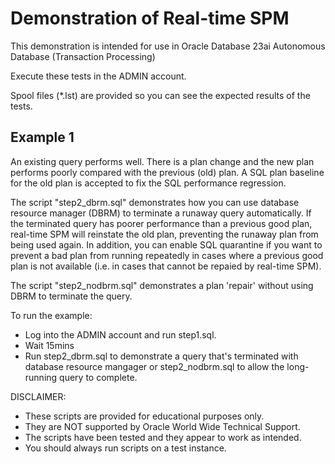 # Demonstration of Real-time SPM

This demonstration is intended for use in Oracle Database 23ai Autonomous Database (Transaction Processing)

Execute these tests in the ADMIN account.

Spool files (*.lst) are provided so you can see the expected results of the tests.

## Example 1

An existing query performs well. There is a plan change and the new plan performs poorly compared with the previous (old) plan. 
A SQL plan baseline for the old plan is accepted to fix the SQL performance regression.

The script "step2_dbrm.sql" demonstrates how you can use database resource manager (DBRM) to terminate a runaway query automatically. If the terminated query has poorer performance than a previous good plan, real-time SPM will reinstate the old plan, preventing the runaway plan from being used again. In addition, you can enable SQL quarantine if you want to prevent a bad plan from running repeatedly in cases where a previous good plan is not available (i.e. in cases that cannot be repaied by real-time SPM).

The script "step2_nodbrm.sql" demonstrates a plan 'repair' without using DBRM to terminate the query.

To run the example: 

* Log into the ADMIN account and run step1.sql. 
* Wait 15mins 
* Run step2_dbrm.sql to demonstrate a query that's terminated with database resource mangager or step2_nodbrm.sql to allow the long-running query to complete.

DISCLAIMER:
- These scripts are provided for educational purposes only.
- They are NOT supported by Oracle World Wide Technical Support.
- The scripts have been tested and they appear to work as intended.
- You should always run scripts on a test instance.

